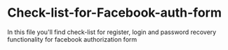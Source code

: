 # Check-list-for-Facebook-auth-form
In this file you'll find check-list for register, login and password recovery functionality for facebook authorization form 
